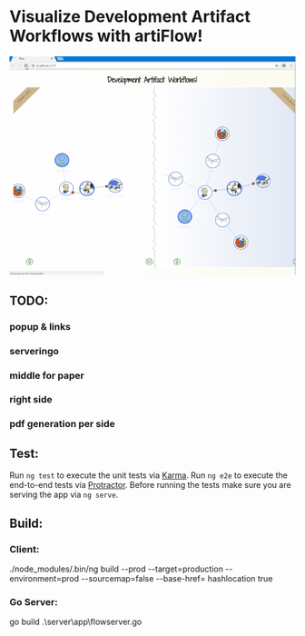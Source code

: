 # Visualize Development Artifact Workflows with artiFlow!

![flow](https://raw.githubusercontent.com/privet56/artiFlow/master/flow.gif)

## TODO:
### popup & links
### serveringo
### middle for paper
### right side
### pdf generation per side

## Test:

Run `ng test` to execute the unit tests via [Karma](https://karma-runner.github.io).
Run `ng e2e` to execute the end-to-end tests via [Protractor](http://www.protractortest.org/).
Before running the tests make sure you are serving the app via `ng serve`.

## Build:

### Client:
./node_modules/.bin/ng build --prod --target=production --environment=prod --sourcemap=false --base-href= hashlocation true

### Go Server:
go build .\server\app\flowserver.go
